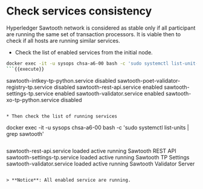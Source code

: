 # Check services consistency

Hyperledger Sawtooth network is considered as stable only if all participant are running the same set of transaction processors.
It is viable then to check if all hosts are running similar services.

* Check the list of enabled services from the initial node.

```bash
docker exec -it -u sysops chsa-a6-00 bash -c 'sudo systemctl list-unit-files | grep sawtooth'
```{{execute}}

```
sawtooth-intkey-tp-python.service           disabled
sawtooth-poet-validator-registry-tp.service disabled
sawtooth-rest-api.service                   enabled
sawtooth-settings-tp.service                enabled
sawtooth-validator.service                  enabled
sawtooth-xo-tp-python.service               disabled
```

* Then check the list of running services

```
docker exec -it -u sysops chsa-a6-00 bash -c 'sudo systemctl list-units | grep sawtooth'
```

```
sawtooth-rest-api.service       loaded active running Sawtooth REST API
sawtooth-settings-tp.service    loaded active running Sawtooth TP Settings
sawtooth-validator.service      loaded active running Sawtooth Validator Server
```

> **Notice**: All enabled service are running.
